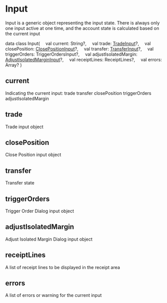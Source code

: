 # Input

Input is a generic object representing the input state. There is always only one input active at one time, and the account state is calculated based on the current input

data class Input(
&emsp;val current: String?,
&emsp;val trade: [TradeInput](Input/TradeInput.md)?,
&emsp;val closePosition: [ClosePositionInput](Input/ClosePosition.md)?,
&emsp;val transfer: [TransferInput](Input/TransferInput.md)?,
&emsp;val triggerOrders: TriggerOrdersInput?,
&emsp;val adjustIsolatedMargin: [AdjustIsolatedMarginInput](Input/AdjustIsolatedMarginInput.md)?,
&emsp;val receiptLines: ReceiptLines?,
&emsp;val errors: Array<ValidationError>?
)

## current

Indicating the current input:
trade
transfer
closePosition
triggerOrders
adjustIsolatedMargin

## trade

Trade input object

## closePosition

Close Position input object

## transfer

Transfer state

## triggerOrders

Trigger Order Dialog input object

## adjustIsolatedMargin

Adjust Isolated Margin Dialog input object

## receiptLines

A list of receipt lines to be displayed in the receipt area

## errors

A list of errors or warning for the current input

